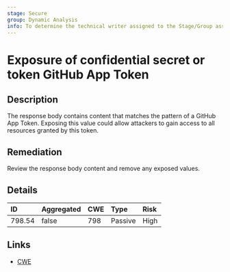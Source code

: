 ```yaml
---
stage: Secure
group: Dynamic Analysis
info: To determine the technical writer assigned to the Stage/Group associated with this page, see https://handbook.gitlab.com/handbook/product/ux/technical-writing/#assignments
---
```


# Exposure of confidential secret or token GitHub App Token

## Description

The response body contains content that matches the pattern of a GitHub App Token.
Exposing this value could allow attackers to gain access to all resources granted by this token.

## Remediation

Review the response body content and remove any exposed values.

## Details

| ID | Aggregated | CWE | Type | Risk |
|:---|:--------|:--------|:--------|:--------|
| 798.54 | false | 798 | Passive | High |

## Links

- [CWE](https://cwe.mitre.org/data/definitions/798.html)
